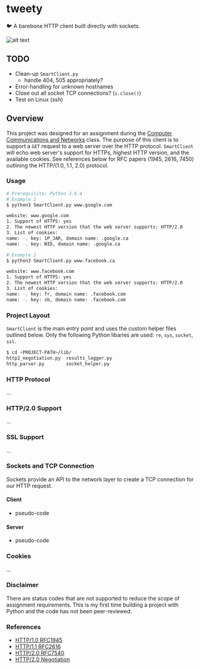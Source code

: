 # tweety
:bird: A barebone HTTP client built directly with sockets.

![alt text](https://github.com/williamgrosset/tweety/blob/master/example.gif "SmartClient example")

## TODO
+ Clean-up `SmartClient.py`
  + handle 404, 505 appropriately?
+ Error-handling for unknown hostnames
+ Close out all socket TCP connections? (`s.close()`)
+ Test on Linux (ssh)

## Overview
This project was designed for an assignment during the [Computer Communications and Networks](https://github.com/williamgrosset/tweety/blob/master/csc361_p1.pdf) class. The purpose of this client is to support a `GET` request to a web server over the HTTP protocol. `SmartClient` will echo web server's support for HTTPs, highest HTTP version, and the available cookies. See references below for RFC papers (1945, 2616, 7450) outlining the HTTP/(1.0, 1.1, 2.0) protocol.

### Usage 
```bash
# Prerequisite: Python 3.6.4
# Example 1
$ python3 SmartClient.py www.google.com

website: www.google.com
1. Support of HTTPS: yes
2. The newest HTTP version that the web server supports: HTTP/2.0
3. List of cookies:
name: -, key: 1P_JAR, domain name: .google.ca
name: -, key: NID, domain name: .google.ca

# Example 2
$ python3 SmartClient.py www.facebook.ca

website: www.facebook.com
1. Support of HTTPS: yes
2. The newest HTTP version that the web server supports: HTTP/2.0
3. List of cookies:
name: -, key: fr, domain name: .facebook.com
name: -, key: sb, domain name: .facebook.com
```

### Project Layout
`SmartClient` is the main entry point and uses the custom helper files outlined below. Only the following Python libaries are used: `re`, `sys`, `socket`, `ssl`.

```bash
$ cd <PROJECT-PATH>/lib/
http2_negotiation.py  results_logger.py
http_parser.py        socket_helper.py
```

### HTTP Protocol
...

### HTTP/2.0 Support
...

### SSL Support
...

### Sockets and TCP Connection
Sockets provide an API to the network layer to create a TCP connection for our HTTP request.

#### Client
+ pseudo-code

#### Server
+ pseudo-code

### Cookies
...

### Disclaimer
There are status codes that are not supported to reduce the scope of assignment requirements. This is my first time building a project with Python and the code has not been peer-reviewed.

### References
+ [HTTP/1.0 RFC1945](https://tools.ietf.org/html/rfc1945)
+ [HTTP/1.1 RFC2616](https://tools.ietf.org/html/rfc2616)
+ [HTTP/2.0 RFC7540](https://tools.ietf.org/html/rfc7540)
+ [HTTP/2.0 Negotiation](https://python-hyper.org/projects/h2/en/stable/negotiating-http2.html)

